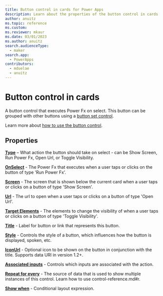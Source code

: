 ```yaml
---
title: Button control in cards for Power Apps
description: Learn about the properties of the button control in cards for Power Apps.
author: anuitz
ms.topic: reference
ms.custom: 
ms.reviewer: mkaur
ms.date: 03/01/2023
ms.author: anuitz
search.audienceType:
  - maker
search.app:
  - PowerApps
contributors:
  - mduelae
  - anuitz
---
```


# Button control in cards

A button control that executes Power Fx on select. This button can be grouped with other buttons using a [button set control](button-set.md).

Learn more about [how to use the button control](../make-a-card/ui-elements/use-buttons.md).

## Properties

**[Type](control-reference.md#t)** – What action the button should take on select - can be Show Screen, Run Power Fx, Open Url, or Toggle Visibility.

**[OnSelect](control-reference.md#o)** - The Power Fx that executes when a user taps or clicks on the button of type 'Run Power Fx'.

**[Screen](control-reference.md#s)** - The screen that is shown below the current card when a user taps or clicks on a button of type 'Show Screen'.

**[Url](control-reference.md#u)** - The url to open when a user taps or clicks on a button of type 'Open Url'.

**[Target Elements](control-reference.md#t)** - The elements to change the visibility of when a user taps or clicks on a button of type 'Toggle Visibility'.

**[Title](control-reference.md#t)** - Label for button or link that represents this button.

**[Style](control-reference.md#s)** - Controls the style of a button, which influences how the button is displayed, spoken, etc.

**[IconUrl](control-reference.md#i)** - Optional icon to be shown on the button in conjunction with the title. Supports data URI in version 1.2+.

**[Associated inputs](control-reference.md#a)** - Controls which inputs are associated with the action.

**[Repeat for every](control-reference.md#r)** - The source of data that is used to show multiple instances of this control. Learn how to use control-reference.md#r.

**[Show when](control-reference.md#s)** - Conditional layout expression.
